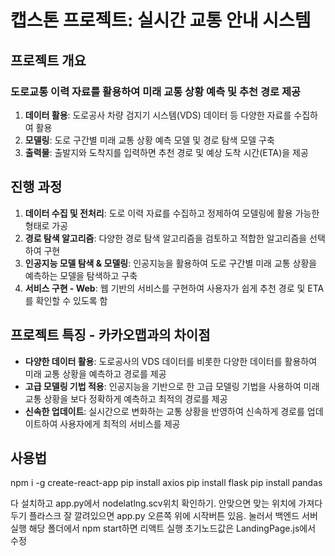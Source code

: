# 캡스톤 프로젝트: 실시간 교통 안내 시스템

## 프로젝트 개요
### 도로교통 이력 자료를 활용하여 미래 교통 상황 예측 및 추천 경로 제공
1. **데이터 활용**: 도로공사 차량 검지기 시스템(VDS) 데이터 등 다양한 자료를 수집하여 활용
2. **모델링**: 도로 구간별 미래 교통 상황 예측 모델 및 경로 탐색 모델 구축
3. **출력물**: 출발지와 도착지를 입력하면 추천 경로 및 예상 도착 시간(ETA)을 제공

## 진행 과정
1. **데이터 수집 및 전처리**: 도로 이력 자료를 수집하고 정제하여 모델링에 활용 가능한 형태로 가공
2. **경로 탐색 알고리즘**: 다양한 경로 탐색 알고리즘을 검토하고 적합한 알고리즘을 선택하여 구현
3. **인공지능 모델 탐색 & 모델링**: 인공지능을 활용하여 도로 구간별 미래 교통 상황을 예측하는 모델을 탐색하고 구축
4. **서비스 구현 - Web**: 웹 기반의 서비스를 구현하여 사용자가 쉽게 추천 경로 및 ETA를 확인할 수 있도록 함

## 프로젝트 특징 - 카카오맵과의 차이점
- **다양한 데이터 활용**: 도로공사의 VDS 데이터를 비롯한 다양한 데이터를 활용하여 미래 교통 상황을 예측하고 경로를 제공
- **고급 모델링 기법 적용**: 인공지능을 기반으로 한 고급 모델링 기법을 사용하여 미래 교통 상황을 보다 정확하게 예측하고 최적의 경로를 제공
- **신속한 업데이트**: 실시간으로 변화하는 교통 상황을 반영하여 신속하게 경로를 업데이트하여 사용자에게 최적의 서비스를 제공

## 사용법
npm i -g create-react-app
pip install axios
pip install flask
pip install pandas

다 설치하고 app.py에서 nodelatlng.scv위치 확인하기. 안맞으면 맞는 위치에 가져다두기
플라스크 잘 깔려있으면 app.py 오른쪽 위에 시작버튼 있음. 
눌러서 백엔드 서버 실행
해당 폴더에서 npm start하면 리액트 실행
초기노드값은 LandingPage.js에서 수정
